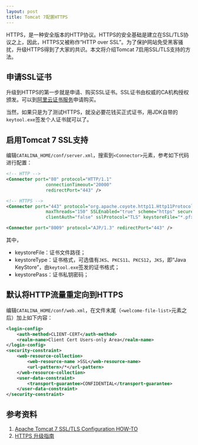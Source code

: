 ```yaml
---
layout: post
title: Tomcat 7配置HTTPS
---
```


HTTPS，是一种安全版本的HTTP协议。HTTPS的安全基础是建立在SSL/TLS协议之上，因此，HTTPS又被称作“HTTP over SSL”。为了保护网站免受黑客骚扰，升级HTTPS得到了大家的共识。本文将介绍Tomcat 7启用SSL/TLS支持的方法。

## 申请SSL证书

升级到HTTPS的第一步就是申请、购买SSL证书。SSL证书由权威的CA机构授权颁发。可以到[阿里云证书服务](https://www.aliyun.com/product/cas)申请购买。

当然，如果只是为了测试HTTPS，就没必要花钱买正式证书，用JDK自带的`keytool.exe`签发个人证书就可以了。

## 启用Tomcat 7 SSL支持

编辑`CATALINA_HOME/conf/server.xml`，搜索到`<Connector>`元素，参考如下代码进行配置：

```xml
<!-- HTTP -->
<Connector port="80" protocol="HTTP/1.1"
               connectionTimeout="20000"
               redirectPort="443" />

<!-- HTTPS -->
<Connector port="443" protocol="org.apache.coyote.http11.Http11Protocol"
               maxThreads="150" SSLEnabled="true" scheme="https" secure="true"
               clientAuth="false" sslProtocol="TLS" keystoreFile="*.pfx" keystoreType="PKCS12" keystorePass="#"/>

<Connector port="8009" protocol="AJP/1.3" redirectPort="443" />
```

其中，

* keystoreFile：证书文件路径；
* keystoreType：证书格式，可选值有`JKS`、`PKCS11`、`PKCS12`，`JKS`，即“Java KeyStore”，由`keytool.exe`签发的证书格式；
* keystorePass：证书私钥密码；

## 默认将HTTP流量重定向到HTTPS

编辑`CATALINA_HOME/conf/web.xml`，在文件末尾（`<welcome-file-list>`元素之后）加上如下内容：

```xml
<login-config>
    <auth-method>CLIENT-CERT</auth-method>
    <realm-name>Client Cert Users-only Area</realm-name>
</login-config>
<security-constraint>
    <web-resource-collection>
        <web-resource-name >SSL</web-resource-name>
        <url-pattern>/*</url-pattern>
    </web-resource-collection>
    <user-data-constraint>
        <transport-guarantee>CONFIDENTIAL</transport-guarantee>
    </user-data-constraint>
</security-constraint>
```

## 参考资料

1. [Apache Tomcat 7 SSL/TLS Configuration HOW-TO][1]
2. [HTTPS 升级指南][2]

[1]: https://tomcat.apache.org/tomcat-7.0-doc/ssl-howto.html
[2]: http://www.ruanyifeng.com/blog/2016/08/migrate-from-http-to-https.html

